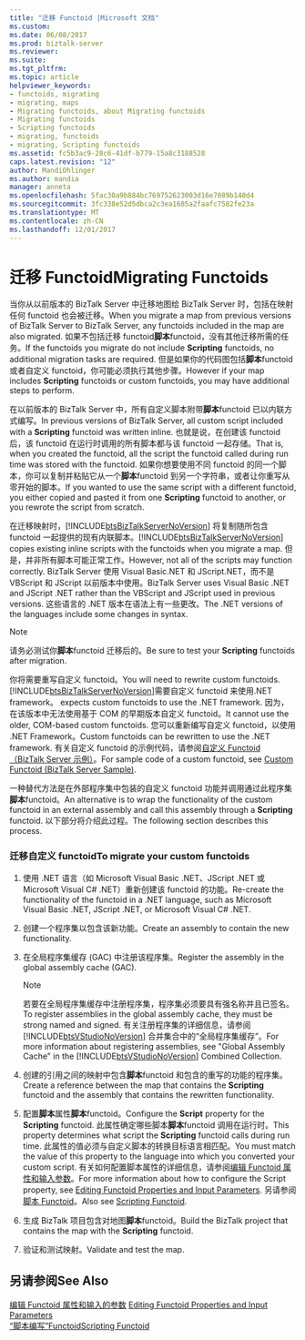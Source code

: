 ```yaml
---
title: "迁移 Functoid |Microsoft 文档"
ms.custom: 
ms.date: 06/08/2017
ms.prod: biztalk-server
ms.reviewer: 
ms.suite: 
ms.tgt_pltfrm: 
ms.topic: article
helpviewer_keywords:
- functoids, migrating
- migrating, maps
- Migrating functoids, about Migrating functoids
- Migrating functoids
- Scripting functoids
- migrating, functoids
- migrating, Scripting functoids
ms.assetid: fc5b3ac9-28c6-41df-b779-15a8c3188528
caps.latest.revision: "12"
author: MandiOhlinger
ms.author: mandia
manager: anneta
ms.openlocfilehash: 5fac30a9b884bc769752623003d16e7089b140d4
ms.sourcegitcommit: 3fc338e52d5dbca2c3ea1685a2faafc7582fe23a
ms.translationtype: MT
ms.contentlocale: zh-CN
ms.lasthandoff: 12/01/2017
---
```

# <a name="migrating-functoids"></a><span data-ttu-id="53bc3-102">迁移 Functoid</span><span class="sxs-lookup"><span data-stu-id="53bc3-102">Migrating Functoids</span></span>
<span data-ttu-id="53bc3-103">当你从以前版本的 BizTalk Server 中迁移地图给 BizTalk Server 时，包括在映射任何 functoid 也会被迁移。</span><span class="sxs-lookup"><span data-stu-id="53bc3-103">When you migrate a map from previous versions of BizTalk Server to BizTalk Server, any functoids included in the map are also migrated.</span></span> <span data-ttu-id="53bc3-104">如果不包括迁移 functoid**脚本**functoid，没有其他迁移所需的任务。</span><span class="sxs-lookup"><span data-stu-id="53bc3-104">If the functoids you migrate do not include **Scripting** functoids, no additional migration tasks are required.</span></span> <span data-ttu-id="53bc3-105">但是如果你的代码图包括**脚本**functoid 或者自定义 functoid，你可能必须执行其他步骤。</span><span class="sxs-lookup"><span data-stu-id="53bc3-105">However if your map includes **Scripting** functoids or custom functoids, you may have additional steps to perform.</span></span>  
  
 <span data-ttu-id="53bc3-106">在以前版本的 BizTalk Server 中，所有自定义脚本附带**脚本**functoid 已以内联方式编写。</span><span class="sxs-lookup"><span data-stu-id="53bc3-106">In previous versions of BizTalk Server, all custom script included with a **Scripting** functoid was written inline.</span></span> <span data-ttu-id="53bc3-107">也就是说，在创建该 functoid 后，该 functoid 在运行时调用的所有脚本都与该 functoid 一起存储。</span><span class="sxs-lookup"><span data-stu-id="53bc3-107">That is, when you created the functoid, all the script the functoid called during run time was stored with the functoid.</span></span> <span data-ttu-id="53bc3-108">如果你想要使用不同 functoid 的同一个脚本，你可以复制并粘贴它从一个**脚本**functoid 到另一个字符串，或者让你重写从零开始的脚本。</span><span class="sxs-lookup"><span data-stu-id="53bc3-108">If you wanted to use the same script with a different functoid, you either copied and pasted it from one **Scripting** functoid to another, or you rewrote the script from scratch.</span></span>  
  
 <span data-ttu-id="53bc3-109">在迁移映射时，[!INCLUDE[btsBizTalkServerNoVersion](../includes/btsbiztalkservernoversion-md.md)] 将复制随所包含 functoid 一起提供的现有内联脚本。</span><span class="sxs-lookup"><span data-stu-id="53bc3-109">[!INCLUDE[btsBizTalkServerNoVersion](../includes/btsbiztalkservernoversion-md.md)] copies existing inline scripts with the functoids when you migrate a map.</span></span> <span data-ttu-id="53bc3-110">但是，并非所有脚本可能正常工作。</span><span class="sxs-lookup"><span data-stu-id="53bc3-110">However, not all of the scripts may function correctly.</span></span> <span data-ttu-id="53bc3-111">BizTalk Server 使用 Visual Basic.NET 和 JScript.NET，而不是 VBScript 和 JScript 以前版本中使用。</span><span class="sxs-lookup"><span data-stu-id="53bc3-111">BizTalk Server uses Visual Basic .NET and JScript .NET rather than the VBScript and JScript used in previous versions.</span></span> <span data-ttu-id="53bc3-112">这些语言的 .NET 版本在语法上有一些更改。</span><span class="sxs-lookup"><span data-stu-id="53bc3-112">The .NET versions of the languages include some changes in syntax.</span></span>  
  
> [!NOTE]
>  <span data-ttu-id="53bc3-113">请务必测试你**脚本**functoid 迁移后的。</span><span class="sxs-lookup"><span data-stu-id="53bc3-113">Be sure to test your **Scripting** functoids after migration.</span></span>  
  
 <span data-ttu-id="53bc3-114">你将需要重写自定义 functoid。</span><span class="sxs-lookup"><span data-stu-id="53bc3-114">You will need to rewrite custom functoids.</span></span> [!INCLUDE[btsBizTalkServerNoVersion](../includes/btsbiztalkservernoversion-md.md)]<span data-ttu-id="53bc3-115">需要自定义 functoid 来使用.NET framework。</span><span class="sxs-lookup"><span data-stu-id="53bc3-115"> expects custom functoids to use the .NET framework.</span></span> <span data-ttu-id="53bc3-116">因为，在该版本中无法使用基于 COM 的早期版本自定义 functoid。</span><span class="sxs-lookup"><span data-stu-id="53bc3-116">It cannot use the older, COM-based custom functoids.</span></span> <span data-ttu-id="53bc3-117">您可以重新编写自定义 functoid，以使用 .NET Framework。</span><span class="sxs-lookup"><span data-stu-id="53bc3-117">Custom functoids can be rewritten to use the .NET framework.</span></span> <span data-ttu-id="53bc3-118">有关自定义 functoid 的示例代码，请参阅[自定义 Functoid （BizTalk Server 示例）](../core/custom-functoid-biztalk-server-sample.md)。</span><span class="sxs-lookup"><span data-stu-id="53bc3-118">For sample code of a custom functoid, see [Custom Functoid (BizTalk Server Sample)](../core/custom-functoid-biztalk-server-sample.md).</span></span>  
  
 <span data-ttu-id="53bc3-119">一种替代方法是在外部程序集中包装的自定义 functoid 功能并调用通过此程序集**脚本**functoid。</span><span class="sxs-lookup"><span data-stu-id="53bc3-119">An alternative is to wrap the functionality of the custom functoid in an external assembly and call this assembly through a **Scripting** functoid.</span></span> <span data-ttu-id="53bc3-120">以下部分将介绍此过程。</span><span class="sxs-lookup"><span data-stu-id="53bc3-120">The following section describes this process.</span></span>  
  
### <a name="to-migrate-your-custom-functoids"></a><span data-ttu-id="53bc3-121">迁移自定义 functoid</span><span class="sxs-lookup"><span data-stu-id="53bc3-121">To migrate your custom functoids</span></span>  
  
1.  <span data-ttu-id="53bc3-122">使用 .NET 语言（如 Microsoft Visual Basic .NET、JScript .NET 或 Microsoft Visual C# .NET）重新创建该 functoid 的功能。</span><span class="sxs-lookup"><span data-stu-id="53bc3-122">Re-create the functionality of the functoid in a .NET language, such as Microsoft Visual Basic .NET, JScript .NET, or Microsoft Visual C# .NET.</span></span>  
  
2.  <span data-ttu-id="53bc3-123">创建一个程序集以包含该新功能。</span><span class="sxs-lookup"><span data-stu-id="53bc3-123">Create an assembly to contain the new functionality.</span></span>  
  
3.  <span data-ttu-id="53bc3-124">在全局程序集缓存 (GAC) 中注册该程序集。</span><span class="sxs-lookup"><span data-stu-id="53bc3-124">Register the assembly in the global assembly cache (GAC).</span></span>  
  
    > [!NOTE]
    >  <span data-ttu-id="53bc3-125">若要在全局程序集缓存中注册程序集，程序集必须要具有强名称并且已签名。</span><span class="sxs-lookup"><span data-stu-id="53bc3-125">To register assemblies in the global assembly cache, they must be strong named and signed.</span></span> <span data-ttu-id="53bc3-126">有关注册程序集的详细信息，请参阅 [!INCLUDE[btsVStudioNoVersion](../includes/btsvstudionoversion-md.md)] 合并集合中的“全局程序集缓存”。</span><span class="sxs-lookup"><span data-stu-id="53bc3-126">For more information about registering assemblies, see "Global Assembly Cache" in the [!INCLUDE[btsVStudioNoVersion](../includes/btsvstudionoversion-md.md)] Combined Collection.</span></span>  
  
4.  <span data-ttu-id="53bc3-127">创建的引用之间的映射中包含**脚本**functoid 和包含的重写的功能的程序集。</span><span class="sxs-lookup"><span data-stu-id="53bc3-127">Create a reference between the map that contains the **Scripting** functoid and the assembly that contains the rewritten functionality.</span></span>  
  
5.  <span data-ttu-id="53bc3-128">配置**脚本**属性**脚本**functoid。</span><span class="sxs-lookup"><span data-stu-id="53bc3-128">Configure the **Script** property for the **Scripting** functoid.</span></span> <span data-ttu-id="53bc3-129">此属性确定哪些脚本**脚本**functoid 调用在运行时。</span><span class="sxs-lookup"><span data-stu-id="53bc3-129">This property determines what script the **Scripting** functoid calls during run time.</span></span> <span data-ttu-id="53bc3-130">此属性的值必须与自定义脚本的转换目标语言相匹配。</span><span class="sxs-lookup"><span data-stu-id="53bc3-130">You must match the value of this property to the language into which you converted your custom script.</span></span> <span data-ttu-id="53bc3-131">有关如何配置脚本属性的详细信息，请参阅[编辑 Functoid 属性和输入参数](../core/editing-functoid-properties-and-input-parameters.md)。</span><span class="sxs-lookup"><span data-stu-id="53bc3-131">For more information about how to configure the Script property, see [Editing Functoid Properties and Input Parameters](../core/editing-functoid-properties-and-input-parameters.md).</span></span> <span data-ttu-id="53bc3-132">另请参阅[脚本 Functoid](../core/scripting-functoid.md)。</span><span class="sxs-lookup"><span data-stu-id="53bc3-132">Also see [Scripting Functoid](../core/scripting-functoid.md).</span></span>  
  
6.  <span data-ttu-id="53bc3-133">生成 BizTalk 项目包含对地图**脚本**functoid。</span><span class="sxs-lookup"><span data-stu-id="53bc3-133">Build the BizTalk project that contains the map with the **Scripting** functoid.</span></span>  
  
7.  <span data-ttu-id="53bc3-134">验证和测试映射。</span><span class="sxs-lookup"><span data-stu-id="53bc3-134">Validate and test the map.</span></span>  
  
## <a name="see-also"></a><span data-ttu-id="53bc3-135">另请参阅</span><span class="sxs-lookup"><span data-stu-id="53bc3-135">See Also</span></span>  
 <span data-ttu-id="53bc3-136">[编辑 Functoid 属性和输入的参数](../core/editing-functoid-properties-and-input-parameters.md) </span><span class="sxs-lookup"><span data-stu-id="53bc3-136">[Editing Functoid Properties and Input Parameters](../core/editing-functoid-properties-and-input-parameters.md) </span></span>  
 [<span data-ttu-id="53bc3-137">“脚本编写”Functoid</span><span class="sxs-lookup"><span data-stu-id="53bc3-137">Scripting Functoid</span></span>](../core/scripting-functoid.md)